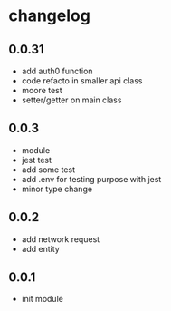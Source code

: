 # changelog
## 0.0.31
* add auth0 function
* code refacto in smaller api class
* moore test
* setter/getter on main class

## 0.0.3
* module
* jest test
* add some test
* add .env for testing purpose with jest
* minor type change

## 0.0.2
* add network request
* add entity
## 0.0.1
* init module